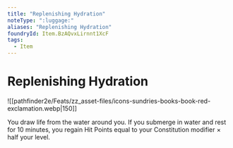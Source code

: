 ```yaml
---
title: "Replenishing Hydration"
noteType: ":luggage:"
aliases: "Replenishing Hydration"
foundryId: Item.BzAQvxLirnnt1XcF
tags:
  - Item
---
```


# Replenishing Hydration
![[pathfinder2e/Feats/zz_asset-files/icons-sundries-books-book-red-exclamation.webp|150]]

You draw life from the water around you. If you submerge in water and rest for 10 minutes, you regain Hit Points equal to your Constitution modifier × half your level.
